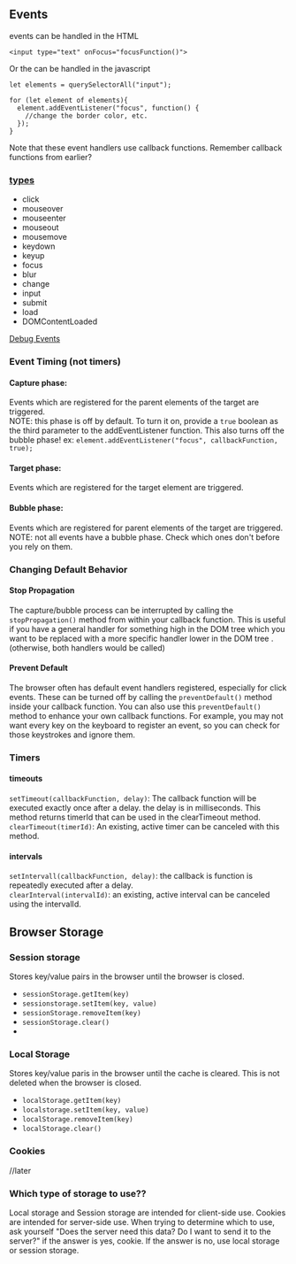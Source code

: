 ## Events
events can be handled in the HTML
```
<input type="text" onFocus="focusFunction()">
```
Or the can be handled in the javascript
```
let elements = querySelectorAll("input");

for (let element of elements){
  element.addEventListener("focus", function() {
    //change the border color, etc.
  });
}
```
Note that these event handlers use callback functions.  Remember callback functions from earlier?

### [types](https://www.w3schools.com/jsref/dom_obj_event.asp)
* click
* mouseover
* mouseenter
* mouseout
* mousemove
* keydown
* keyup
* focus
* blur
* change
* input
* submit
* load
* DOMContentLoaded

[Debug Events](https://stackoverflow.com/questions/10213703/how-do-i-view-events-fired-on-an-element-in-chrome-devtools)

### Event Timing (not timers)
#### Capture phase: 
Events which are registered for the parent elements of the target are triggered.  
NOTE: this phase is off by default.  To turn it on, provide a `true` boolean as the third parameter to the addEventListener function.  This also turns off the bubble phase!
ex: `element.addEventListener("focus", callbackFunction, true);`   
#### Target phase:
 Events which are registered for the target element are triggered.  
#### Bubble phase:
 Events which are registered for parent elements of the target are triggered.  
NOTE: not all events have a bubble phase.  Check which ones don't before you rely on them.

### Changing Default Behavior
#### Stop Propagation
The capture/bubble process can be interrupted by calling the `stopPropagation()` method from within your callback function.  This is useful if you have a general handler for something high in the DOM tree which you want to be replaced with a more specific handler lower in the DOM tree .(otherwise, both handlers would be called) 

#### Prevent Default
The browser often has default event handlers registered, especially for click events.  These can be turned off by calling the `preventDefault()` method inside your callback function.  You can also use this `preventDefault()` method to enhance your own callback functions. For example, you may not want every key on the keyboard to register an event, so you can check for those keystrokes and ignore them. 

### Timers
#### timeouts
`setTimeout(callbackFunction, delay)`: The callback function will be executed exactly once after a delay.  the delay is in milliseconds.  This method returns timerId that can be used in the clearTimeout method.  
`clearTimeout(timerId)`:  An existing, active timer can be canceled with this method.

#### intervals
`setIntervall(callbackFunction, delay)`: the callback is function is repeatedly executed after a delay.  
`clearInterval(intervalId)`: an existing, active interval can be canceled using the intervalId.

## Browser Storage
### Session storage
Stores key/value pairs in the browser until the browser is closed.
* `sessionStorage.getItem(key)`
* `sessionstorage.setItem(key, value)`
* `sessionStorage.removeItem(key)`
* `sessionStorage.clear()`
* 
### Local Storage
Stores key/value paris in the browser until the cache is cleared.  This is not deleted when the browser is closed.
* `localStorage.getItem(key)`
* `localstorage.setItem(key, value)`
* `localStorage.removeItem(key)`
* `localStorage.clear()`

### Cookies
//later

### Which type of storage to use??
Local storage and Session storage are intended for client-side use.  Cookies are intended for server-side use.  When trying to determine which to use, ask yourself "Does the server need this data?  Do I want to send it to the server?" if the answer is yes, cookie.  If the answer is no, use local storage or session storage.  